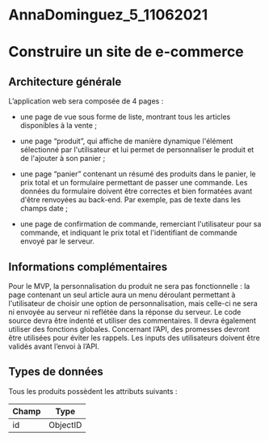 # AnnaDominguez_5_11062021

# Construire un site de e-commerce

## Architecture générale
L’application web sera composée de 4 pages :

* une page de vue sous forme de liste, montrant tous les articles disponibles
à la vente ;

* une page “produit”, qui affiche de manière dynamique l'élément
sélectionné par l'utilisateur et lui permet de personnaliser le produit et de
l'ajouter à son panier ;

* une page “panier” contenant un résumé des produits dans le panier, le prix
total et un formulaire permettant de passer une commande. Les données
du formulaire doivent être correctes et bien formatées avant d'être
renvoyées au back-end. Par exemple, pas de texte dans les champs date ;

* une page de confirmation de commande, remerciant l'utilisateur pour sa
commande, et indiquant le prix total et l'identifiant de commande envoyé
par le serveur.


## Informations complémentaires
Pour le MVP, la personnalisation du produit ne sera pas fonctionnelle : la page
contenant un seul article aura un menu déroulant permettant à l'utilisateur de
choisir une option de personnalisation, mais celle-ci ne sera ni envoyée au serveur
ni reflétée dans la réponse du serveur.
Le code source devra être indenté et utiliser des commentaires. Il devra
également utiliser des fonctions globales.
Concernant l’API, des promesses devront être utilisées pour éviter les rappels.
Les inputs des utilisateurs doivent être validés avant l’envoi à l’API.

## Types de données
Tous les produits possèdent les attributs suivants :

Champ | Type
----- | ----
id | ObjectID
